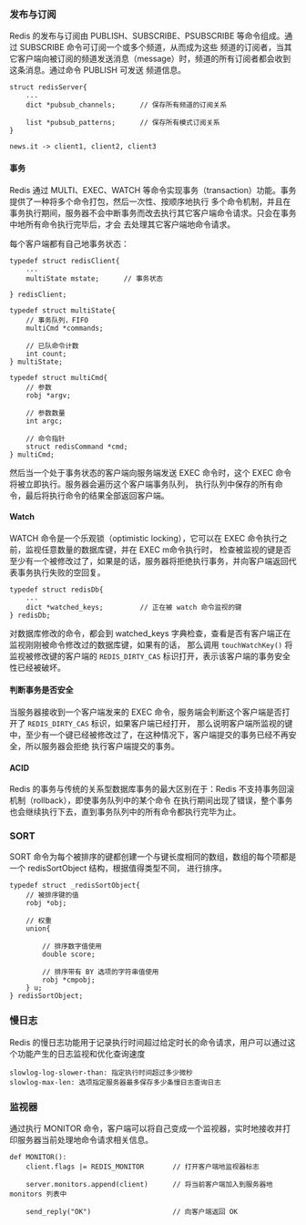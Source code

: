 
### 发布与订阅

Redis 的发布与订阅由 PUBLISH、SUBSCRIBE、PSUBSCRIBE 等命令组成。通过 SUBSCRIBE 命令可订阅一个或多个频道，从而成为这些
频道的订阅者，当其它客户端向被订阅的频道发送消息（message）时，频道的所有订阅者都会收到这条消息。通过命令 PUBLISH 可发送
频道信息。

```
struct redisServer{
    ...
    dict *pubsub_channels;      // 保存所有频道的订阅关系

    list *pubsub_patterns;      // 保存所有模式订阅关系
}

news.it -> client1, client2, client3
```

#### 事务

Redis 通过 MULTI、EXEC、WATCH 等命令实现事务（transaction）功能。事务提供了一种将多个命令打包，然后一次性、按顺序地执行
多个命令机制，并且在事务执行期间，服务器不会中断事务而改去执行其它客户端命令请求。只会在事务中地所有命令执行完毕后，才会
去处理其它客户端地命令请求。

每个客户端都有自己地事务状态：
```
typedef struct redisClient{
    ... 
    multiState mstate;      // 事务状态

} redisClient;

typedef struct multiState{
    // 事务队列，FIFO
    multiCmd *commands;

    // 已队命令计数
    int count;
} multiState;

typedef struct multiCmd{
    // 参数
    robj *argv;

    // 参数数量
    int argc;

    // 命令指针
    struct redisCommand *cmd;
} multiCmd;
```

然后当一个处于事务状态的客户端向服务端发送 EXEC 命令时，这个 EXEC 命令将被立即执行。服务器会遍历这个客户端事务队列，
执行队列中保存的所有命令，最后将执行命令的结果全部返回客户端。

#### Watch

WATCH 命令是一个乐观锁（optimistic locking），它可以在 EXEC 命令执行之前，监视任意数量的数据库键，并在 EXEC m命令执行时，
检查被监视的键是否至少有一个被修改过了，如果是的话，服务器将拒绝执行事务，并向客户端返回代表事务执行失败的空回复。

```
typedef struct redisDb{
    ...
    dict *watched_keys;         // 正在被 watch 命令监视的键
} redisDb;
```

对数据库修改的命令，都会到 watched_keys 字典检查，查看是否有客户端正在监视刚刚被命令修改过的数据库键，如果有的话，
那么调用 `touchWatchKey()` 将监视被修改键的客户端的 `REDIS_DIRTY_CAS` 标识打开，表示该客户端的事务安全性已经被破坏。

#### 判断事务是否安全

当服务器接收到一个客户端发来的 EXEC 命令，服务端会判断这个客户端是否打开了 `REDIS_DIRTY_CAS` 标识，如果客户端已经打开，
那么说明客户端所监视的键中，至少有一个键已经被修改过了，在这种情况下，客户端提交的事务已经不再安全，所以服务器会拒绝
执行客户端提交的事务。


#### ACID

Redis 的事务与传统的关系型数据库事务的最大区别在于：Redis 不支持事务回滚机制（rollback），即使事务队列中的某个命令
在执行期间出现了错误，整个事务也会继续执行下去，直到事务队列中的所有命令都执行完毕为止。


### SORT

SORT 命令为每个被排序的键都创建一个与键长度相同的数组，数组的每个项都是一个 redisSortObject 结构，根据值得类型不同，
进行排序。

```
typedef struct _redisSortObject{
    // 被排序键的值
    robj *obj;
    
    // 权重
    union{

        // 排序数字值使用
        double score;

        // 排序带有 BY 选项的字符串值使用
        robj *cmpobj;
    } u;
} redisSortObject;
```


### 慢日志

Redis 的慢日志功能用于记录执行时间超过给定时长的命令请求，用户可以通过这个功能产生的日志监视和优化查询速度

```
slowlog-log-slower-than: 指定执行时间超过多少微秒
slowlog-max-len: 选项指定服务器最多保存多少条慢日志查询日志
```

### 监视器

通过执行 MONITOR 命令，客户端可以将自己变成一个监视器，实时地接收并打印服务器当前处理地命令请求相关信息。

```
def MONITOR():
    client.flags |= REDIS_MONITOR       // 打开客户端地监视器标志

    server.monitors.append(client)      // 将当前客户端加入到服务器地 monitors 列表中

    send_reply("OK")                    // 向客户端返回 OK
```